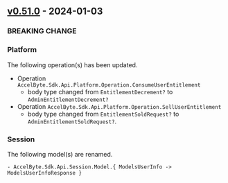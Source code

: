 <a name="v0.51.0"></a>
## [v0.51.0] - 2024-01-03

### BREAKING CHANGE

### Platform
The following operation(s) has been updated.
- Operation `AccelByte.Sdk.Api.Platform.Operation.ConsumeUserEntitlement`
    - body type changed from `EntitlementDecrement?` to `AdminEntitlementDecrement?`
- Operation `AccelByte.Sdk.Api.Platform.Operation.SellUserEntitlement`
    - body type changed from `EntitlementSoldRequest?` to `AdminEntitlementSoldRequest?`.

### Session
The following model(s) are renamed.
```
- AccelByte.Sdk.Api.Session.Model.{ ModelsUserInfo -> ModelsUserInfoResponse }
```

[v0.51.0]: https://github.com/AccelByte/accelbyte-csharp-sdk/compare/v0.50.0...v0.51.0
